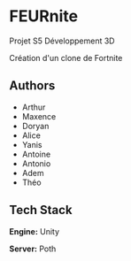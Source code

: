 
# FEURnite

Projet S5 Développement 3D

Création d'un clone de Fortnite

## Authors

- Arthur
- Maxence
- Doryan
- Alice
- Yanis
- Antoine
- Antonio
- Adem
- Théo


## Tech Stack

**Engine:** Unity

**Server:** Poth

